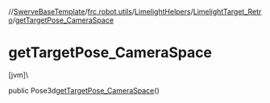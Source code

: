 //[SwerveBaseTemplate](../../../../index.md)/[frc.robot.utils](../../index.md)/[LimelightHelpers](../index.md)/[LimelightTarget_Retro](index.md)/[getTargetPose_CameraSpace](get-target-pose_-camera-space.md)

# getTargetPose_CameraSpace

[jvm]\

public Pose3d[getTargetPose_CameraSpace](get-target-pose_-camera-space.md)()
